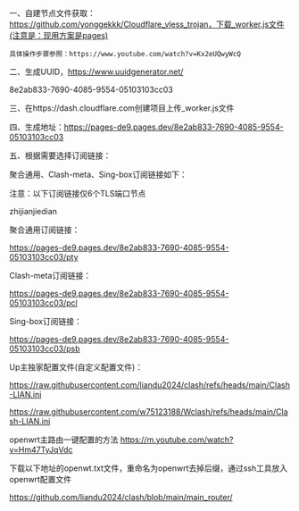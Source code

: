一、自建节点文件获取：https://github.com/yonggekkk/Cloudflare_vless_trojan，下载_worker.js文件(注意是：现用方案是pages)

	具体操作步骤参照：https://www.youtube.com/watch?v=Kx2eUQwyWcQ

二、生成UUID，https://www.uuidgenerator.net/

8e2ab833-7690-4085-9554-05103103cc03

三、在https://dash.cloudflare.com创建项目上传_worker.js文件

四、生成地址：https://pages-de9.pages.dev/8e2ab833-7690-4085-9554-05103103cc03

五、根据需要选择订阅链接：

聚合通用、Clash-meta、Sing-box订阅链接如下：

注意：以下订阅链接仅6个TLS端口节点

zhijianjiedian

聚合通用订阅链接：

https://pages-de9.pages.dev/8e2ab833-7690-4085-9554-05103103cc03/pty	

Clash-meta订阅链接：

https://pages-de9.pages.dev/8e2ab833-7690-4085-9554-05103103cc03/pcl	

Sing-box订阅链接：

https://pages-de9.pages.dev/8e2ab833-7690-4085-9554-05103103cc03/psb



Up主独家配置文件(自定义配置文件)：

https://raw.githubusercontent.com/liandu2024/clash/refs/heads/main/Clash-LIAN.ini

https://raw.githubusercontent.com/w75123188/Wclash/refs/heads/main/Clash-LIAN.ini



openwrt主路由一键配置的方法
https://m.youtube.com/watch?v=Hm47TyJqVdc

下载以下地址的openwt.txt文件，重命名为openwrt去掉后缀，通过ssh工具放入openwrt配置文件

https://github.com/liandu2024/clash/blob/main/main_router/

